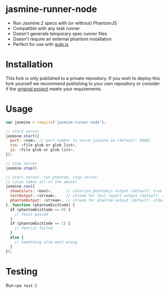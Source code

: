 jasmine-runner-node
====================
 - Run Jasmine 2 specs with (or without) PhantomJS
 - Compatible with any task runner
 - Doesn't generate temporary spec runner files
 - Doesn't require an external phantom installation
 - Perfect for use with [gulp.js](http://gulpjs.com/)

Installation
============

This fork is only published to a private repository. If you wish to deploy
this fork yourself we recommend publishing to your own repository or consider
if the [original project](https://github.com/sclevine/jasmine-runner-node)
meets your requirements.

Usage
=====
``` javascript
var jasmine = require('jasmine-runner-node');

// start server
jasmine.start({
  port: <num>, // port number to serve jasmine on (default: 8888)
  css: <file glob or glob list>,
  js: <file glob or glob list>,
});

// stop server
jasmine.stop()

// start server, run phantom, stop server
// (also takes all of the above)
jasmine.run({
  showColors: <bool>,      // colorize phantomjs output (default: true if console supports it)
  testOutput: <stream>,    // stream for test report output (default: stdout)
  phantomOutput: <stream>, // stream for phantom output (default: stderr)
}, function (phantomExitCode) {
  if (phantomExitCode == 0) {
    // Tests passed
  }
  if (phantomExitCode == 1) {
    // Test(s) failed
  }
  else {
    // Something else went wrong
  }
});

```

Testing
=======
Run `npm test` :)
